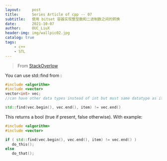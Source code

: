 ```yaml
---
layout:     post
title:      Series Article of cpp -- 07
subtitle:   使用 bitset 容器实现整型数和二进制数之间的转换        
date:       2021-10-07
author:     OUC_LiuX
header-img: img/wallpic02.jpg
catalog: true
tags:     
    - c++     
    - STL      
---     
```

> From [StackOverlow](https://stackoverflow.com/questions/571394/how-to-find-out-if-an-item-is-present-in-a-stdvector)
         
You can use std::find from <algorithm>:        
```c++
#include <algorithm>
#include <vector>
vector<int> vec; 
//can have other data types instead of int but must same datatype as item        

std::find(vec.begin(), vec.end(), item) != vec.end()
```       

This returns a bool (true if present, false otherwise). With example:
```c++          
#include <algorithm>
#include <vector>

if ( std::find(vec.begin(), vec.end(), item) != vec.end() )
   do_this();
else
   do_that();
```          
```          
